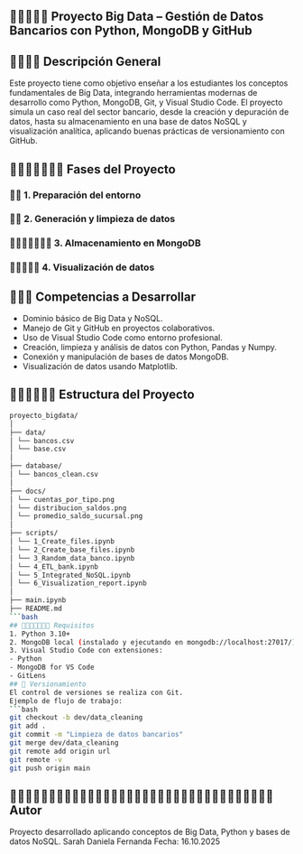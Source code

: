 ## 􈬞􈬚􈬛􈬜􈬝 Proyecto Big Data – Gestión de Datos Bancarios con Python, MongoDB y GitHub 
## 􊷥􊷹􊷧􊷨 Descripción General 
Este proyecto tiene como objetivo enseñar a los estudiantes los conceptos fundamentales de Big Data, integrando herramientas modernas de desarrollo como Python, MongoDB, Git, y Visual Studio Code. 
El proyecto simula un caso real del sector bancario, desde la creación y depuración de datos, hasta su almacenamiento en una base de datos NoSQL y visualización analítica, aplicando buenas prácticas de versionamiento con GitHub. 
## 􋝙􋝚􋝞􋝟􋝛􋝜􋝝 Fases del Proyecto 
### 􍫙􍫚 1. Preparación del entorno 
### 􊵶􊵷 2. Generación y limpieza de datos 
### 􈌶􈌷􈌸􈌹􈌺􈌻􈌼 3. Almacenamiento en MongoDB 
### 􊶬􊶨􊶭􊶮􊶯 4. Visualización de datos 
## 􍪮􍪯􍪰 Competencias a Desarrollar 
- Dominio básico de Big Data y NoSQL. 
- Manejo de Git y GitHub en proyectos colaborativos. 
- Uso de Visual Studio Code como entorno profesional. 
- Creación, limpieza y análisis de datos con Python, Pandas y Numpy. 
- Conexión y manipulación de bases de datos MongoDB. 
- Visualización de datos usando Matplotlib. 
## 􋅭􋅮􋅯􋅰􋅱􋅲 Estructura del Proyecto
```bash 
proyecto_bigdata/ 
│ 
├── data/ 
│ └── bancos.csv 
│ └── base.csv 
│ 
├── database/ 
│ └── bancos_clean.csv 
│ 
├── docs/ 
│ └── cuentas_por_tipo.png 
│ └── distribucion_saldos.png 
│ └── promedio_saldo_sucursal.png 
│ 
├── scripts/ 
│ └── 1_Create_files.ipynb 
│ └── 2_Create_base_files.ipynb 
│ └── 3_Random_data_banco.ipynb 
│ └── 4_ETL_bank.ipynb 
│ └── 5_Integrated_NoSQL.ipynb 
│ └── 6_Visualization_report.ipynb 
│ 
├── main.ipynb 
├── README.md 
```bash 
## 􍬁􍬂􍬃􍬄􍬅􍬆􍬇 Requisitos
1. Python 3.10+ 
2. MongoDB local (instalado y ejecutando en mongodb://localhost:27017/) 
3. Visual Studio Code con extensiones: 
- Python 
- MongoDB for VS Code 
- GitLens 
## 􈉒 Versionamiento 
El control de versiones se realiza con Git. 
Ejemplo de flujo de trabajo: 
```bash 
git checkout -b dev/data_cleaning 
git add . 
git commit -m "Limpieza de datos bancarios" 
git merge dev/data_cleaning 
git remote add origin url 
git remote -v 
git push origin main 
``` 
## 􉀥􉀦􉝁􉀧􉀨􉀩􉀪􉀫􉝂􉀬􉝃􉝄􉀭􉀮􉝅􉀯􉀰􉝆􉝇􉀱􉀲􉀳􉀴􉀵􉀶􉀷􉀸􉀹􉀺􉀻􉀼􉀽􉀾􉝈 Autor 
Proyecto desarrollado aplicando conceptos de Big Data, Python y bases de datos NoSQL. 
Sarah Daniela Fernanda
Fecha: 16.10.2025 
